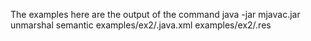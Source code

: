 The examples here are the output of the command
	java -jar mjavac.jar unmarshal semantic examples/ex2/<name>.java.xml examples/ex2/<name>.res